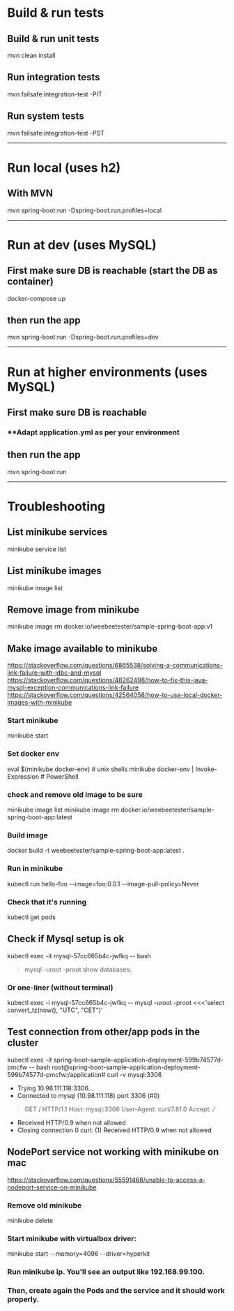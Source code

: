 # Build & run tests

## Build & run unit tests
mvn clean install

## Run integration tests
mvn failsafe:integration-test -PIT

## Run system tests
mvn failsafe:integration-test -PST

---

# Run local (uses h2)
## With MVN
mvn spring-boot:run -Dspring-boot.run.profiles=local

---

# Run at dev (uses MySQL)
## First make sure DB is reachable (start the DB as container)
docker-compose up
## then run the app
mvn spring-boot:run -Dspring-boot.run.profiles=dev

---

# Run at higher environments (uses MySQL)
## First make sure DB is reachable 
### **Adapt application.yml as per your environment
## then run the app
mvn spring-boot:run 

---

# Troubleshooting

## List minikube services
minikube service list

## List minikube images
minikube image list

## Remove image from minikube
minikube image rm docker.io/weebeetester/sample-spring-boot-app:v1

## Make image available to minikube
https://stackoverflow.com/questions/6865538/solving-a-communications-link-failure-with-jdbc-and-mysql
https://stackoverflow.com/questions/48262498/how-to-fix-this-java-mysql-exception-communications-link-failure
https://stackoverflow.com/questions/42564058/how-to-use-local-docker-images-with-minikube
### Start minikube
minikube start
### Set docker env
eval $(minikube docker-env)             # unix shells
minikube docker-env | Invoke-Expression # PowerShell
### check and remove old image to be sure 
minikube image list
minikube image rm docker.io/weebeetester/sample-spring-boot-app:latest

### Build image
docker build -t weebeetester/sample-spring-boot-app:latest .
### Run in minikube
kubectl run hello-foo --image=foo:0.0.1 --image-pull-policy=Never
### Check that it's running
kubectl get pods





## Check if Mysql setup is ok
kubectl exec -it mysql-57cc665b4c-jwfkq -- bash
>mysql -uroot -proot
show databases;

### Or one-liner (without terminal)
kubectl exec -i mysql-57cc665b4c-jwfkq -- mysql -uroot -proot <<<'select convert_tz(now(), "UTC", "CET")'

## Test connection from other/app pods in the cluster
kubectl exec -it spring-boot-sample-application-deployment-599b74577d-pmcfw -- bash
root@spring-boot-sample-application-deployment-599b74577d-pmcfw:/application# curl -v mysql:3306
*   Trying 10.98.111.118:3306...
* Connected to mysql (10.98.111.118) port 3306 (#0)
> GET / HTTP/1.1
> Host: mysql:3306
> User-Agent: curl/7.81.0
> Accept: */*
>
* Received HTTP/0.9 when not allowed
* Closing connection 0
  curl: (1) Received HTTP/0.9 when not allowed


## NodePort service not working with minikube on mac
https://stackoverflow.com/questions/55591468/unable-to-access-a-nodeport-service-on-minikube

### Remove old minikube
minikube delete
### Start minikube with virtualbox driver:
minikube start --memory=4096 --driver=hyperkit

### Run minikube ip. You'll see an output like 192.168.99.100.

### Then, create again the Pods and the service and it should work properly.